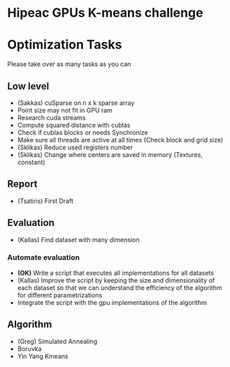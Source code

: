 # Hipeac GPUs K-means challenge

# Optimization Tasks

Please take over as many tasks as you can

## Low level
- (Sakkas) cuSparse on n x k sparse array
- Point size may not fit in GPU ram
- Research cuda streams 
- Compute squared distance with cublas
- Check if cublas blocks or needs Synchronize 
- Make sure all threads are active at all times (Check block and grid size)
- (Sklikas) Reduce used registers number
- (Sklikas) Change where centers are saved in memory (Textures, constant)

## Report
- (Tsatiris) First Draft

## Evaluation
- (Kallas) Find dataset with many dimension 

### Automate evaluation
- **(OK)** Write a script that executes all implementations for all datasets
- (Kallas) Improve the script by keeping the size and dimensionality of each dataset so that we can understand the efficiency of the algorithm for different parametrizations
- Integrate the script with the gpu implementations of the algorithm

## Algorithm
- (Greg) Simulated Annealing
- Boruvka
- Yin Yang Kmeans
